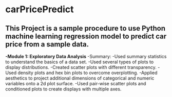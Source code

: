 # carPricePredict
## This Project is a sample procedure to use Python machine learning regression model to predict car price from a sample data.

**-Module 1: Exploratory Data Analysis**
          -Summary:  -Used summary statistics to understand the basics of a data set.
                     -Used several types of plots to display distributions.
                     -Created scatter plots with different transparency.
                     -Used density plots and hex bin plots to overcome overplotting.
                     -Applied aesthetics to project additional dimensions of categorical and numeric variables onto a 2d plot surface.
                     -Used pair-wise scatter plots and conditioned plots to create displays with multiple axes.
                    
                    
